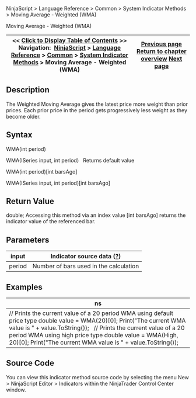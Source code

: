 ﻿
NinjaScript > Language Reference > Common > System Indicator Methods > Moving Average - Weighted (WMA)

Moving Average - Weighted (WMA)

| << [Click to Display Table of Contents](moving_average_-_weighted_wma.md) >> **Navigation:**     [NinjaScript](ninjascript-1.md) > [Language Reference](language_reference_wip-1.md) > [Common](common-1.md) > [System Indicator Methods](indicators-1.md) > Moving Average - Weighted (WMA) | [Previous page](moving_average_-_volume_weight-1.md) [Return to chapter overview](indicators-1.md) [Next page](moving_average_-_zero_lag_expo-1.md) |
| --- | --- |
## Description
The Weighted Moving Average gives the latest price more weight than prior prices. Each prior price in the period gets progressively less weight as they become older.

## Syntax
WMA(int period)  

WMA(ISeries<double> input, int period)
 
Returns default value  

WMA(int period)[int barsAgo]  

WMA(ISeries<double> input, int period)[int barsAgo]

## Return Value
double; Accessing this method via an index value [int barsAgo] returns the indicator value of the referenced bar.

## Parameters

| input | Indicator source data ([?](valid_input_data_for_indicator-1.md)) |
| --- | --- |
| period | Number of bars used in the calculation |

## Examples

| ns |
| --- |
| // Prints the current value of a 20 period WMA using default price type double value = WMA(20)[0]; Print("The current WMA value is " + value.ToString());   // Prints the current value of a 20 period WMA using high price type double value = WMA(High, 20)[0]; Print("The current WMA value is " + value.ToString()); |

## Source Code
You can view this indicator method source code by selecting the menu New > NinjaScript Editor > Indicators within the NinjaTrader Control Center window.
